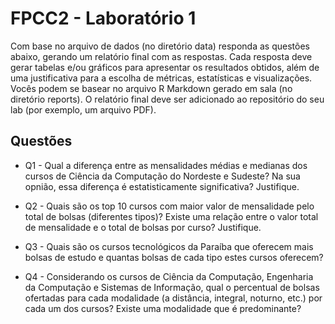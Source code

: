 # FPCC2 - Laboratório 1

Com base no arquivo de dados (no diretório data) responda as questões abaixo, gerando um relatório final com as respostas. Cada resposta deve gerar tabelas e/ou gráficos para apresentar os resultados obtidos, além de uma justificativa para a escolha de métricas, estatísticas e visualizações. Vocês podem se basear no arquivo R Markdown gerado em sala (no diretório reports). O relatório final deve ser adicionado ao repositório do seu lab (por exemplo, um arquivo PDF).

## Questões

* Q1 - Qual a diferença entre as mensalidades médias e medianas dos cursos de Ciência da Computação do Nordeste e Sudeste? Na sua opnião, essa diferença é estatisticamente significativa? Justifique.

* Q2 - Quais são os top 10 cursos com maior valor de mensalidade pelo total de bolsas (diferentes tipos)? Existe uma relação entre o valor total de mensalidade e o total de bolsas por curso? Justifique.  

* Q3 - Quais são os cursos tecnológicos da Paraíba que oferecem mais bolsas de estudo e quantas bolsas de cada tipo estes cursos oferecem?

* Q4 - Considerando os cursos de Ciência da Computação, Engenharia da Computação e Sistemas de Informação, qual o percentual de bolsas ofertadas para cada modalidade (a distância, integral, noturno, etc.) por cada um dos cursos? Existe uma modalidade que é predominante?
